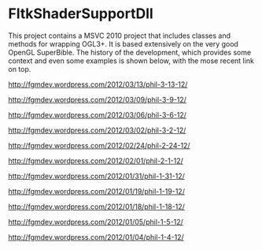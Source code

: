 FltkShaderSupportDll
====================

This project contains a MSVC 2010 project that includes classes and methods for wrapping OGL3+. It is based extensively on the very good OpenGL SuperBible. The history of the development, which provides some context and even some examples is shown below, with the mose recent link on top.

http://fgmdev.wordpress.com/2012/03/13/phil-3-13-12/

http://fgmdev.wordpress.com/2012/03/09/phil-3-9-12/

http://fgmdev.wordpress.com/2012/03/06/phil-3-6-12/

http://fgmdev.wordpress.com/2012/03/02/phil-3-2-12/

http://fgmdev.wordpress.com/2012/02/24/phil-2-24-12/

http://fgmdev.wordpress.com/2012/02/01/phil-2-1-12/

http://fgmdev.wordpress.com/2012/01/31/phil-1-31-12/

http://fgmdev.wordpress.com/2012/01/19/phil-1-19-12/

http://fgmdev.wordpress.com/2012/01/18/phil-1-18-12/

http://fgmdev.wordpress.com/2012/01/05/phil-1-5-12/

http://fgmdev.wordpress.com/2012/01/04/phil-1-4-12/
